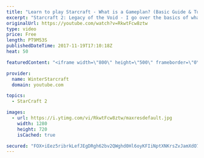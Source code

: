 ```yaml
---
title: "Learn to play Starcraft - What is a Gameplan? (Basic Guide & Tutorial)"
excerpt: "Starcraft 2: Legacy of the Void - I go over the basics of what a gameplan in starcraft 2 is and how to put one together.  Note this is not a guide on WHAT gameplan you should be using as each race!"
originalUrl: https://youtube.com/watch?v=RkwtFcw8ztw
type: video
price: Free
length: PT9M53S
publishedDateTime: 2017-11-19T17:10:18Z
heat: 50

featuredContent: "<iframe width=\"800\" height=\"500\" frameborder=\"0\" src=\"https://www.youtube.com/embed/RkwtFcw8ztw\" allow=\"accelerometer; autoplay; encrypted-media; gyroscope; picture-in-picture\" allowfullscreen></iframe>"

provider:
  name: WinterStarcraft
  domain: youtube.com

topics:
  - StarCraft 2

images:
  - url: https://i.ytimg.com/vi/RkwtFcw8ztw/maxresdefault.jpg
    width: 1280
    height: 720
    isCached: true

secured: "FOX+iEez5ribrkLefJEgDRgh62bv2QWghd0Hl6oyKFIiNptXNKrsZvJamXdO7N8MIRhEbL/eo4R00Yq//jdB+bBNear+GcHGgI3X8nBeLWFUhjTY1Fu63S2WPxoOdWdbhFjLaWyxJ/B9Si9pxJ3bgD2/XH9GHY9ZedUl2KEswBWkfHajkf8metneIP7maQBpV3AIFMBvF4W7DjJF8+u0tGk0oHYLt0Uk4q5CK+uMB7xpvlYrD5d68zmV+FdtWoBAic8rkU/Ci/BFFXfuES14OHeyuiQgizT4hAsrB7a8uE9W9+2cSbOmVLyW5313U3v9I6Lr0PAvmn3KR5MLHZbGg71qdGNXLLFZME9dLV1K1eIM+ZDvgJbuVFfcCgW6d3bvMUrGjp7g+OOAbWsRKVHMzCnPWLZtcXb1GG52krnhcTM=;C5rMKTOmxFSUwMUfAXIvDQ=="
---
```


